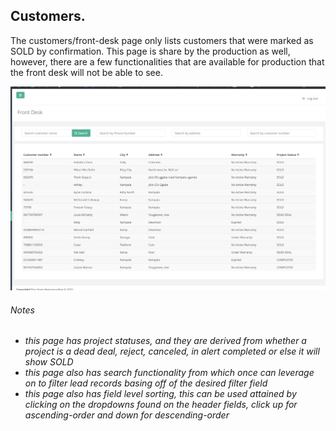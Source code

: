 ## Customers.

The customers/front-desk page only lists customers that were marked as SOLD by confirmation.
This page is share by the production as well, however, there are a few functionalities that are available for production
that the front desk will not be able to see.

![Customer page](../../frontdesk/images/front-desk-leads-pg.png?raw=true "Sold Customer")

###### Notes
* _this page has project statuses, and they are derived from whether a project is a dead deal, reject, canceled, in alert
completed or else it will show SOLD_
* _this page also has search functionality from which once can leverage on to filter lead records basing off of the
  desired filter field_
* _this page also has field level sorting, this can be used attained by clicking on the dropdowns found on the header 
  fields, click up for ascending-order and down for descending-order_
